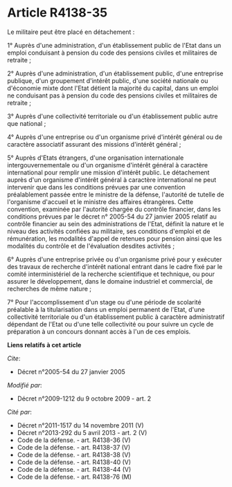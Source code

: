 # Article R4138-35

Le militaire peut être placé en détachement : 

1° Auprès d'une administration, d'un établissement public de l'Etat dans un emploi conduisant à pension du code des pensions
civiles et militaires de retraite ; 

2° Auprès d'une administration, d'un établissement public, d'une entreprise publique, d'un groupement d'intérêt public, d'une
société nationale ou d'économie mixte dont l'Etat détient la majorité du capital, dans un emploi ne conduisant pas à pension
du code des pensions civiles et militaires de retraite ; 

3° Auprès d'une collectivité territoriale ou d'un établissement public autre que national ; 

4° Auprès d'une entreprise ou d'un organisme privé d'intérêt général ou de caractère associatif assurant des missions
d'intérêt général ; 

5° Auprès d'Etats étrangers, d'une organisation internationale intergouvernementale ou d'un organisme d'intérêt général à
caractère international pour remplir une mission d'intérêt public. Le détachement auprès d'un organisme d'intérêt général à
caractère international ne peut intervenir que dans les conditions prévues par une convention préalablement passée entre le
ministre de la défense, l'autorité de tutelle de l'organisme d'accueil et le ministre des affaires étrangères. Cette
convention, examinée par l'autorité chargée du contrôle financier, dans les conditions prévues par le décret n° 2005-54 du 27
janvier 2005 relatif au contrôle financier au sein des administrations de l'Etat, définit la nature et le niveau des
activités confiées au militaire, ses conditions d'emploi et de rémunération, les modalités d'appel de retenues pour pension
ainsi que les modalités du contrôle et de l'évaluation desdites activités ; 

6° Auprès d'une entreprise privée ou d'un organisme privé pour y exécuter des travaux de recherche d'intérêt national entrant
dans le cadre fixé par le comité interministériel de la recherche scientifique et technique, ou pour assurer le
développement, dans le domaine industriel et commercial, de recherches de même nature ; 

7° Pour l'accomplissement d'un stage ou d'une période de scolarité préalable à la titularisation dans un emploi permanent de
l'Etat, d'une collectivité territoriale ou d'un établissement public à caractère administratif dépendant de l'Etat ou d'une
telle collectivité ou pour suivre un cycle de préparation à un concours donnant accès à l'un de ces emplois.

**Liens relatifs à cet article**

_Cite_:

  - Décret n°2005-54 du 27 janvier 2005

_Modifié par_:

  - Décret n°2009-1212 du 9 octobre 2009 - art. 2

_Cité par_:

  - Décret n°2011-1517 du 14 novembre 2011 (V)
  - Décret n°2013-292 du 5 avril 2013 - art. 2 (V)
  - Code de la défense. - art. R4138-36 (V)
  - Code de la défense. - art. R4138-37 (V)
  - Code de la défense. - art. R4138-38 (V)
  - Code de la défense. - art. R4138-40 (V)
  - Code de la défense. - art. R4138-44 (V)
  - Code de la défense. - art. R4138-76 (M)
